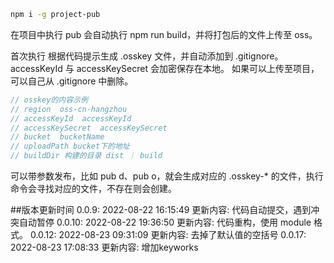 ```bash
npm i -g project-pub
```

在项目中执行 pub
会自动执行 npm run build，并将打包后的文件上传至 oss。

首次执行 根据代码提示生成 .osskey 文件，并自动添加到 .gitignore。
accessKeyId 与 accessKeySecret 会加密保存在本地。
如果可以上传至项目，可以自己从 .gitignore 中删除。

```javascript
// osskey的内容示例
// region  oss-cn-hangzhou
// accessKeyId  accessKeyId
// accessKeySecret  accessKeySecret
// bucket  bucketName
// uploadPath bucket下的地址
// buildDir 构建的目录 dist ｜ build
```

可以带参数发布，比如 pub d、pub o，就会生成对应的 .osskey-\* 的文件，执行命令会寻找对应的文件，不存在则会创建。

##版本更新时间
0.0.9: 2022-08-22 16:15:49
更新内容: 代码自动提交，遇到冲突自动暂停
0.0.10: 2022-08-22 19:36:50
更新内容: 代码重构，使用 module 格式。
0.0.12: 2022-08-23 09:31:09
更新内容: 去掉了默认值的空括号
0.0.17: 2022-08-23 17:08:33
更新内容: 增加keyworks
